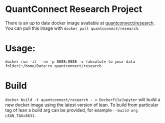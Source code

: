 ﻿QuantConnect Research Project
=============

There is an up to date docker image available at [quantconnect/research](https://hub.docker.com/repository/docker/quantconnect/research). You can pull this image with `docker pull quantconnect/research`.


# Usage:
`docker run -it --rm -p 8888:8888 -v (absolute to your data folder):/home/Data:ro quantconnect/research`

# Build
`docker build -t quantconnect/research - < DockerfileJupyter` will build a new docker image using the latest version of lean. To build from particular tag of lean a build arg can be provided, for example `--build-arg LEAN_TAG=8631`.
